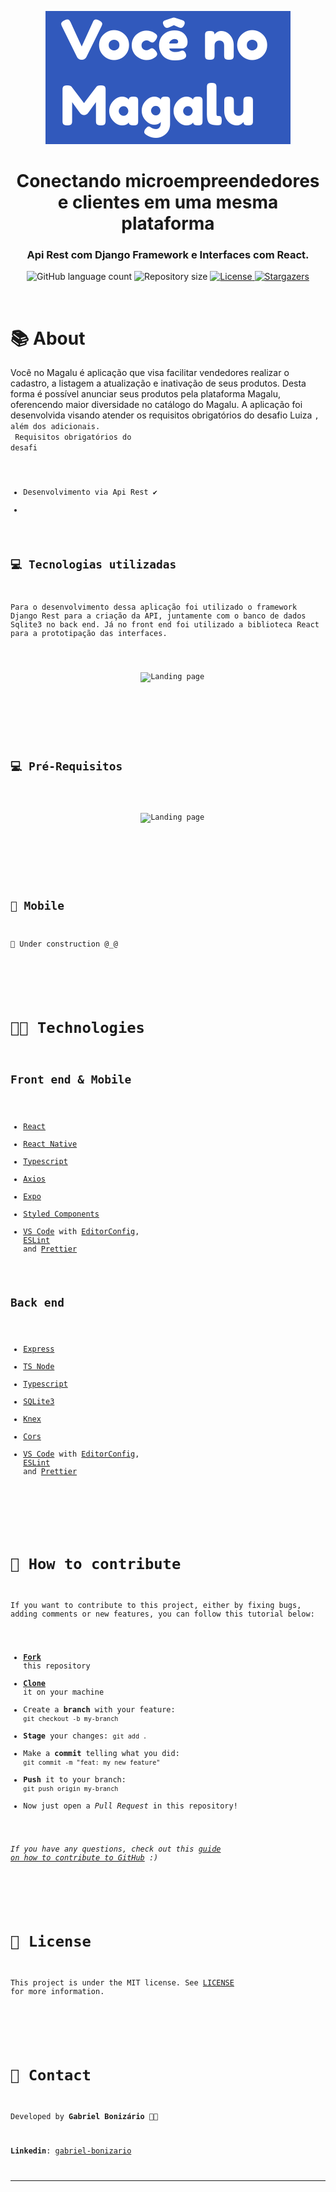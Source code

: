

<p align="center">
  <img alt="Proffy" title="Proffy" src="logo.png" />
</p>

<h1 align="center">
  Conectando microempreendedores e clientes em uma mesma plataforma 
</h1>

<h3 align="center">
  Api Rest com Django Framework e Interfaces com React.
</h3>

<p align="center">
  <img alt="GitHub language count" src="https://img.shields.io/github/languages/count/Bonizario/proffy?color=6842C2">

  <img alt="Repository size" src="https://img.shields.io/github/repo-size/bonizario/proffy?color=774DD6">


  

  <a href="https://github.com/Bonizario/proffy/blob/master/LICENSE">
    <img alt="License" src="https://img.shields.io/github/license/bonizario/proffy?color=04D361">
  </a>

  <a href="https://github.com/Bonizario/proffy/stargazers">
    <img alt="Stargazers" src="https://img.shields.io/github/stars/bonizario/proffy?style=social">
  </a>
</p>

<br />

# 📚 About

Você no Magalu é aplicação  que visa facilitar vendedores realizar o cadastro, a listagem a atualização e inativação de seus produtos. Desta forma é possível anunciar seus produtos pela plataforma Magalu, oferencendo maior diversidade no catálogo do Magalu. A aplicação foi desenvolvida visando atender os requisitos obrigatórios do desafio Luiza <code>, além dos adicionais. 
<br />
Requisitos obrigatórios do desafi
  - Desenvolvimento via Api Rest :heavy_check_mark:
  -

## 💻 Tecnologias utilizadas

Para o desenvolvimento dessa aplicação foi utilizado o framework Django Rest para a criação da API, juntamente com o banco de dados Sqlite3 no back end. Já no front end foi utilizado a biblioteca React para a prototipação das interfaces. 

<p align="center">
  <img alt="Landing page" src="./assets/home.png" />
</p>

<br />

## 💻 Pré-Requisitos



<p align="center">
  <img alt="Landing page" src="./assets/home.png" />
</p>

<br />

## 📱 Mobile

🚧 Under construction @_@

<br />

# 🐱‍👤 Technologies

## Front end & Mobile

- [React](https://reactjs.org/)
- [React Native](https://reactnative.dev/)
- [Typescript](https://www.typescriptlang.org/)
- [Axios](https://github.com/axios/axios)
- [Expo](https://expo.io/)
- [Styled Components](https://styled-components.com/)
- [VS Code][vc] with [EditorConfig][vceditconfig], [ESLint][vceslint] and [Prettier][vcprettier]

## Back end

- [Express](https://github.com/expressjs/express)
- [TS Node](https://github.com/TypeStrong/ts-node)
- [Typescript](https://www.typescriptlang.org/)
- [SQLite3](https://www.npmjs.com/package/sqlite3)
- [Knex](http://knexjs.org/)
- [Cors](https://www.npmjs.com/package/cors)
- [VS Code][vc] with [EditorConfig][vceditconfig], [ESLint][vceslint] and [Prettier][vcprettier]

<br />

# 💬 How to contribute

If you want to contribute to this project, either by fixing bugs, adding comments or new features, you can follow this tutorial below:

- **[Fork](https://help.github.com/pt/github/getting-started-with-github/fork-a-repo)** this repository
- **[Clone](https://help.github.com/pt/github/creating-cloning-and-archiving-repositories/cloning-a-repository)** it on your machine
- Create a **branch** with your feature: `git checkout -b my-branch`
- **Stage** your changes: `git add .`
- Make a **commit** telling what you did: `git commit -m "feat: my new feature"`
- **Push** it to your branch: `git push origin my-branch`
- Now just open a _Pull Request_ in this repository!

_If you have any questions, check out this [guide on how to contribute to GitHub](https://github.com/firstcontributions/first-contributions/blob/master/translations/README.pt_br.md) :)_

<br />

# 📝 License

This project is under the MIT license. See [LICENSE](https://github.com/Bonizario/proffy/blob/master/LICENSE) for more information.

<br />

# 📮 Contact

Developed by **Gabriel Bonizário** 👋🏻

**Linkedin**: [gabriel-bonizario](https://www.linkedin.com/in/gabriel-bonizario/)

---

[vc]: https://code.visualstudio.com/
[vceditconfig]: https://marketplace.visualstudio.com/items?itemName=EditorConfig.EditorConfig
[vceslint]: https://marketplace.visualstudio.com/items?itemName=dbaeumer.vscode-eslint
[vcprettier]: https://marketplace.visualstudio.com/items?itemName=esbenp.prettier-vscode
